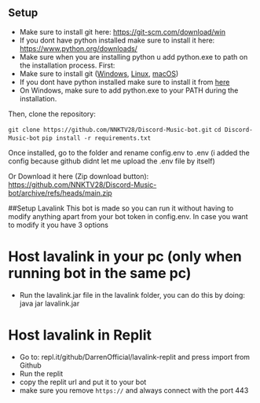 ## Setup
- Make sure to install git here:
https://git-scm.com/download/win
- If you dont have python installed make sure to install it here: https://www.python.org/downloads/
- Make sure when you are installing python u add python.exe to path on the installation process.
First:
- Make sure to install git ([Windows](https://git-scm.com/download/win), [Linux](https://git-scm.com/download/linux), [macOS](https://git-scm.com/download/mac))
- If you dont have python installed make sure to install it from [here](https://www.python.org/downloads)
- On Windows, make sure to add python.exe to your PATH during the installation.

Then, clone the repository:

`git clone https://github.com/NNKTV28/Discord-Music-bot.git`
`cd Discord-Music-bot`
`pip install -r requirements.txt`

Once installed, go to the folder and rename config.env to .env (i added the config because github didnt let me upload the .env file by itself)

Or Download it here (Zip download button):
https://github.com/NNKTV28/Discord-Music-bot/archive/refs/heads/main.zip

##Setup Lavalink
This bot is made so you can run it without having to modify anything apart from your bot token in config.env. In case you want to modify it you have 3 options

# Host lavalink in your pc (only when running bot in the same pc)
- Run the lavalink.jar file in the lavalink folder, you can do this by doing: java jar lavalink.jar
# Host lavalink in Replit
- Go to: repl.it/github/DarrenOfficial/lavalink-replit and press import from Github
-  Run the replit
-  copy the replit url and put it to your bot
-  make sure you remove `https://` and always connect with the port 443
